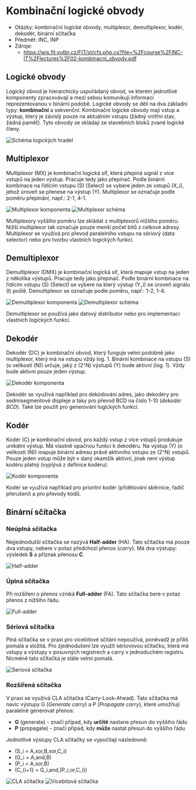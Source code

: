 # Kombinační logické obvody
- Otázky: kombinační logické obvody, multiplexor, demultiplexor, kodér, dekodér, binární sčítačka
- Předmět: INC, INP
- Zdroje:
    - https://wis.fit.vutbr.cz/FIT/st/cfs.php.cs?file=%2Fcourse%2FINC-IT%2Flectures%2F02-kombinacni_obvody.pdf

## Logické obvody
Logický obvod je hierarchicky uspořádaný obvod, ve kterém jednotlivé komponenty zpracovávají a mezi sebou komunikují informaci reprezentovanou v binární podobě. Logické obvody se dělí na dva základní typy: __kombinační__ a sekvenční. Kombinační logické obvody mají vstup a výstup, který je závislý pouze na aktuálním vstupu (žádný vnitřní stav, žádná paměť). Tyto obvody se skládají ze stavebních bloků zvané logické členy.

![Schéma logických hradel](/Images/02/logicke_hradla.png)

## Multiplexor
Multiplexor (MX) je kombinační logická síť, která přepíná signál z více vstupů na jeden výstup. Pracuje tedy jako přepínač. Podle binární kombinace na řídícím vstupu \(S\) (Select) se vybere jeden ze vstupů \(X_i\), jehož úroveň se přenese na výstup \(Y\). Multiplexor se označuje podle poměru přepínání, např.: 2-1, 4-1.

![Multiplexor komponenta](/Images/02/multiplexor_hradlo.png)
![Multiplexor schéma](/Images/02/multiplexor_schema.png)

Multiplexory vyššího poměru lze skládat z multiplexorů nižšího poměru. Nižší multiplexor tak označuje pouze menší počet bitů z celkové adresy. Multiplexor se využívá pro převod paralelního vstupu na sériový (data selector) nebo pro tvorbu vlastních logických funkcí.

## Demultiplexor
Demultiplexor (DMX) je kombinační logická síť, která mapuje vstup na jeden z několika výstupů. Pracuje tedy jako přepínač. Podle binární kombinace na řídícím vstupu \(S\) (Select) se vybere na který výstup \(Y_i\) se úroveň signálu \(I\) pošlě. Demultiplexor se označuje podle poměru, např.: 1-2, 1-4.

![Demultiplexor komponenta](/Images/02/demultiplexor_hradlo.png)
![Demultiplexor schéma](/Images/02/demultiplexor_schema.png)

Demultiplexor se používá jako datový distributor nebo pro implementaci vlastních logických funkcí.

## Dekodér
Dekodér (DC) je kombinační obvod, který funguje velmi podobně jako multiplexor, který má na vstupu vždy log. 1. Binární kombinace na vstupu \(S\) (o velikosti \(N\)) určuje, jaký z \(2^N\) výstupů \(Y\) bude aktivní (log. 1). Vždy bude aktivní pouze jeden výstup.

![Dekodér komponenta](/Images/02/dekoder.png)

Dekodér se využívá například pro dekódování adres, jako dekodéry pro sedmisegmentové displeje a taky pro převod BCD na číslo 1-10 (_dekodér BCD_). Také lze použít pro generování logických funkcí.

## Kodér
Kodér (C) je kombinační obvod, pro každý vstup z více vstupů produkuje unikátní výstup. Má vlastně opačnou funkci k dekodéru. Na výstup \(Y\) (o velikosti \(N\)) mapuje binární adresu právě aktivního vstupu ze \(2^N\) vstupů. Pouze jeden vstup může být v daný okamžik aktivní, jinak není výstup kodéru platný (vyplývá z definice kodéru).

![Kodér komponenta](./Images/02/koder.png)

Kodér se využívá například pro prioritní kodér (přidělování sběrnice, řadič přerušení) a pro převody kódů.

## Binární sčítačka
### Neúplná sčítačka
Nejjednodušší sčítačka se nazývá __Half-adder__ (HA). Tato sčítačka má pouze dva vstupy, nebere v potaz předchozí přenos (_carry_). Má dva výstupy: výsledek __S__ a příznak přenosu __C__.

![Half-adder](./Images/02/half-adder.png)

### Úplná sčítačka
Při rozšíření o přenos vzniká __Full-adder__ (FA). Tato sčítačka bere v potaz přenos z nižšího řádu.

![Full-adder](./Images/02/full-adder.png)

### Sériová sčítačka
Plná sčítačka se v praxi pro vícebitové sčítání nepoužívá, poněvadž je příliš pomalá a složitá. Pro zjednodušení lze využít sériovovou sčítačku, která má vstupy a výstupy v posuvných registrech a carry v jednoduchém registru. Nicméně tato sčítačka je stále velmi pomalá.

![Seriová sčítačka](./Images/02/seriova_scitacka.png)

### Rozšířená sčítačka
V praxi se využívá CLA sčítačka (Carry-Look-Ahead). Tato sčítačka má navíc výstupy G (_Generate carry_) a P (_Propagate carry_), které umožňují paralelně generovat přenos:
- __G__ (generate) - značí případ, kdy __určitě__ nastane přesun do vyššího řádu
- __P__ (propagate) - značí případ, kdy __může__ nastat přesun do vyššího řádu

Jednotlivé výstupy CLA sčítačky se vypočítají následovně:
- \(S_i = A\,xor\,B\,xor\,C_i\)
- \(G_i = A\,and\,B\)
- \(P_i = A\,xor\,B\)
- \(C_{i+1} = G_i\,and\,(P_i\,or\,C_i)\)

![CLA sčítačka](./Images/02/cla_scitacka.png)
![Vícebitová sčítačka](./Images/02/cla_scitacka_vicebitova.png)
